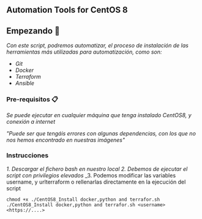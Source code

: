 ## Automation Tools for CentOS 8
## Empezando 🚀

_Con este script, podremos automatizar, el proceso de instalación de las herramientas más utilizadas para automatización, como son:_

- _Git_
- _Docker_
- _Terraform_
- _Ansible_
  
### Pre-requisitos 📋

_Se puede ejecutar en cualquier máquina que tenga instalado CentOS8, y conexión a internet_

_"Puede ser que tengáis errores con algunas dependencias, con los que no nos hemos encontrado en nuestras imágenes"_


### Instrucciones

_1. Descargar el fichero bash en nuestro local_
_2. Debemos de ejecutar el script con privilegios elevados_
_3. Podemos modificar las variables username, y urlterraform o rellenarlas directamente en la ejecución del script

```
chmod +x ./CentOS8_Install docker,python and terrafor.sh
./CentOS8_Install docker,python and terrafor.sh <username> <https://....>
```
